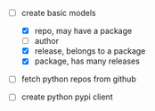 - [ ] create basic models
  - [x] repo, may have a package
  - [ ] author
  - [x] release, belongs to a package
  - [x] package, has many releases

- [ ] fetch python repos from github

- [ ] create python pypi client
